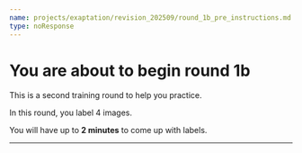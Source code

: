 ```yaml
---
name: projects/exaptation/revision_202509/round_1b_pre_instructions.md
type: noResponse
---
```


# You are about to begin round 1b

This is a second training round to help you practice.

In this round, you label 4 images.

You will have up to **2 minutes** to come up with labels.

---
